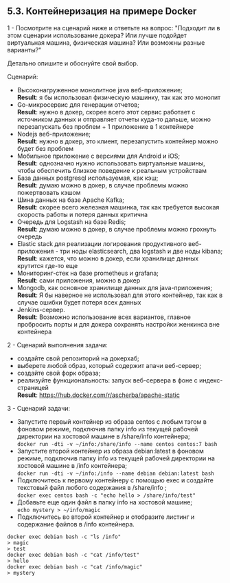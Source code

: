 ## 5.3. Контейнеризация на примере Docker
 
1 - Посмотрите на сценарий ниже и ответьте на вопрос: "Подходит ли в этом сценарии использование докера? Или лучше 
подойдет виртуальная машина, физическая машина? Или возможны разные варианты?"

Детально опишите и обоснуйте свой выбор.

Сценарий:

- Высоконагруженное монолитное java веб-приложение;  
  __Result__: я бы использовал физическую машинку, так как это монолит
- Go-микросервис для генерации отчетов;  
  __Result__: нужно в докер, скорее всего этот сервис работает с источником данных и отправляет 
  отчеты куда-то дальше, можно перезапускать без проблем + 1 приложение в 1 контейнере
- Nodejs веб-приложение;  
  __Result__: нужно в докер, это клиент, перезапустить контейнер можно будет без проблем
- Мобильное приложение c версиями для Android и iOS;  
  __Result__: однозначно нужно использовать виртуальные машины, чтобы обеспечить близкое поведение 
  к реальным устройствам
- База данных postgresql используемая, как кэш;  
  __Result__: думаю можно в докер, в случае проблемы можно пожертвовать кэшом
- Шина данных на базе Apache Kafka;  
  __Result__: скорее всего железная машинка, так как требуется высокая скорость работы 
  и потеря данных критична
- Очередь для Logstash на базе Redis;  
  __Result__: думаю можно в докер, в случае проблемы можно грохнуть очередь
- Elastic stack для реализации логирования продуктивного веб-приложения - три ноды elasticsearch, два logstash и 
  две ноды kibana;  
  __Result__: кажется, что можно в докер, если хранилище данных крутится где-то еще
- Мониторинг-стек на базе prometheus и grafana;  
  __Result__: сами приложения, можно в докер
- Mongodb, как основное хранилище данных для java-приложения;  
  __Result__: Я бы наверное не использовал для этого контейнер, так как в случае ошибки будет 
  потеря всех данных
- Jenkins-сервер.  
  __Result__: Возможно использование всех вариантов, главное пробросить порты и 
  для докера сохранять настройки женкинса вне контейнера 


2 - Сценарий выполнения задачи:

- создайте свой репозиторий на докерхаб;
- выберете любой образ, который содержит апачи веб-сервер;
- создайте свой форк образа;
- реализуйте функциональность: запуск веб-сервера в фоне с индекс-страницей  
__Result__: https://hub.docker.com/r/ascherba/apache-static
  
3 - Cценарий задачи:
- Запустите первый контейнер из образа centos c любым тэгом в фоновом режиме, подключив папку info из текущей 
  рабочей директории на хостовой машине в /share/info контейнера;  
  `docker run -dti -v ~/info:/share/info --name centos centos:7 bash`
- Запустите второй контейнер из образа debian:latest в фоновом режиме, подключив папку info из текущей рабочей 
  директории на хостовой машине в /info контейнера;  
  `docker run -dti -v ~/info:/info --name debian debian:latest bash`
- Подключитесь к первому контейнеру с помощью exec и создайте текстовый файл любого содержания в /share/info ;  
  `docker exec centos bash -c "echo hello > /share/info/test"`
- Добавьте еще один файл в папку info на хостовой машине;  
  `echo mystery > ~/info/magic`
- Подключитесь во второй контейнер и отобразите листинг и содержание файлов в /info контейнера.  
``` commandline
docker exec debian bash -c "ls /info"
> magic
> test
docker exec debian bash -c "cat /info/test"
> hello
docker exec debian bash -c "cat /info/magic"
> mystery
```